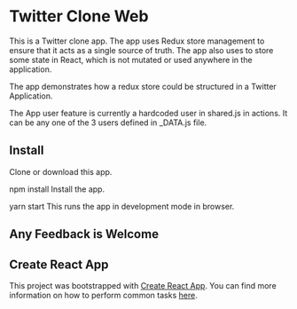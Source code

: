 # Twitter Clone Web
This is a Twitter clone app. The app uses Redux store management to ensure that it acts as a single source of truth.
The app also uses to store some state in React, which is not mutated or used anywhere in the application.

The app demonstrates how a redux store could be structured in a Twitter Application.

The App user feature is currently a hardcoded user in shared.js in actions. It can be any
one of the 3 users defined in _DATA.js file.

## Install
Clone or download this app.

npm install
Install the app.

yarn start
This runs the app in development mode in browser.

## Any Feedback is Welcome

## Create React App

This project was bootstrapped with [Create React App](https://github.com/facebookincubator/create-react-app). You can find more information on how to perform common tasks [here](https://github.com/facebookincubator/create-react-app/blob/master/packages/react-scripts/template/README.md).
